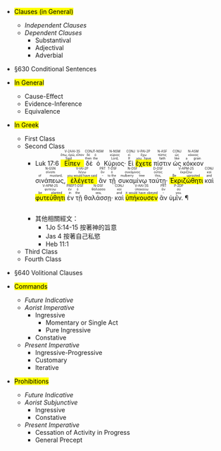 - <mark class='verb'>Clauses (in General)</mark>
	- <em>Independent Clauses</em>
	- <em>Dependent Clauses</em>
		- Substantival
		- Adjectival
		- Adverbial

- §630 Conditional Sentences
- <mark class='verb'>In General</mark>
	- Cause-Effect
	- Evidence-Inference
	- Equivalence
- <mark class='verb'>In Greek</mark>
	- First Class
	- Second Class
		- <rt>Luk 17:6</rt>  <RUBY><ruby><ruby><mark class='verb'>Εἶπεν</mark><rt>Said</rt></ruby><rt>ἔπω, ἐρῶ, εἶπον</rt></ruby><rt>V-2AAI-3S</rt></RUBY>  <RUBY><ruby><ruby>δὲ<rt>then</rt></ruby><rt>δέ</rt></ruby><rt>CONJ</rt></RUBY>  <RUBY><ruby><ruby>ὁ<rt>the</rt></ruby><rt>ὁ</rt></ruby><rt>T-NSM</rt></RUBY>  <RUBY><ruby><ruby>Κύριος·<rt>Lord,</rt></ruby><rt>κύριος</rt></ruby><rt>N-NSM</rt></RUBY>  <RUBY><ruby><ruby>Εἰ<rt>If</rt></ruby><rt>εἰ</rt></ruby><rt>CONJ</rt></RUBY>  <RUBY><ruby><ruby><mark class='verb'>ἔχετε</mark><rt>you have</rt></ruby><rt>ἔχω</rt></ruby><rt>V-PAI-2P</rt></RUBY>  <RUBY><ruby><ruby>πίστιν<rt>faith</rt></ruby><rt>πίστις</rt></ruby><rt>N-ASF</rt></RUBY>  <RUBY><ruby><ruby>ὡς<rt>like</rt></ruby><rt>ὡς</rt></ruby><rt>CONJ</rt></RUBY>  <RUBY><ruby><ruby>κόκκον<rt>a grain</rt></ruby><rt>κόκκος</rt></ruby><rt>N-ASM</rt></RUBY>  <RUBY><ruby><ruby>σινάπεως,<rt>of mustard,</rt></ruby><rt>σίναπι</rt></ruby><rt>N-GSN</rt></RUBY>  <RUBY><ruby><ruby><mark class='verb'>ἐλέγετε</mark><rt>you would have said</rt></ruby><rt>λέγω</rt></ruby><rt>V-IAI-2P</rt></RUBY>  <RUBY><ruby><ruby>ἂν<rt>-</rt></ruby><rt>ἄν</rt></ruby><rt>PRT</rt></RUBY>  <RUBY><ruby><ruby>τῇ<rt>to the</rt></ruby><rt>ὁ</rt></ruby><rt>T-DSF</rt></RUBY>  <RUBY><ruby><ruby>συκαμίνῳ<rt>mulberry tree</rt></ruby><rt>συκάμινος</rt></ruby><rt>N-DSF</rt></RUBY>  <RUBY><ruby><ruby>ταύτῃ·<rt>this,</rt></ruby><rt>οὗτος</rt></ruby><rt>D-DSF</rt></RUBY>  <RUBY><ruby><ruby><mark class='verb'>Ἐκριζώθητι</mark><rt>Be uprooted</rt></ruby><rt>ἐκριζόω</rt></ruby><rt>V-APM-2S</rt></RUBY>  <RUBY><ruby><ruby>καὶ<rt>and</rt></ruby><rt>καί</rt></ruby><rt>CONJ</rt></RUBY>  <RUBY><ruby><ruby><mark class='verb'>φυτεύθητι</mark><rt>be planted</rt></ruby><rt>φυτεύω</rt></ruby><rt>V-APM-2S</rt></RUBY>  <RUBY><ruby><ruby>ἐν<rt>in</rt></ruby><rt>ἐν</rt></ruby><rt>PREP</rt></RUBY>  <RUBY><ruby><ruby>τῇ<rt>the</rt></ruby><rt>ὁ</rt></ruby><rt>T-DSF</rt></RUBY>  <RUBY><ruby><ruby>θαλάσσῃ·<rt>sea,</rt></ruby><rt>θάλασσα</rt></ruby><rt>N-DSF</rt></RUBY>  <RUBY><ruby><ruby>καὶ<rt>and</rt></ruby><rt>καί</rt></ruby><rt>CONJ</rt></RUBY>  <RUBY><ruby><ruby><mark class='verb'>ὑπήκουσεν</mark><rt>it would have obeyed</rt></ruby><rt>ὑπακούω</rt></ruby><rt>V-AAI-3S</rt></RUBY>  <RUBY><ruby><ruby>ἂν<rt>-</rt></ruby><rt>ἄν</rt></ruby><rt>PRT</rt></RUBY>  <RUBY><ruby><ruby>ὑμῖν. ¶<rt>you.</rt></ruby><rt>σύ</rt></ruby><rt>P-2DP</rt></RUBY><pre></pre> 
		- 其他相關經文：
			- 1Jo 5:14-15 按著神的旨意
			- Jas 4 按著自己私慾
			- Heb 11:1
	- Third Class
	- Fourth Class


- §640 Volitional Clauses
- <mark class='verb'>Commands</mark>
	- <em>Future Indicative</em>
	- <em>Aorist Imperative</em>
		- Ingressive
			- Momentary or Single Act
			- Pure Ingressive
		- Constative
	- <em>Present Imperative</em>
		- Ingressive-Progressive
		- Customary
		- Iterative
- <mark class='verb'>Prohibitions</mark>
	- <em>Future Indicative</em>
	- <em>Aorist Subjunctive</em>
		- Ingressive
		- Constative
	- <em>Present Imperative</em>
		- Cessation of Activity in Progress
		- General Precept